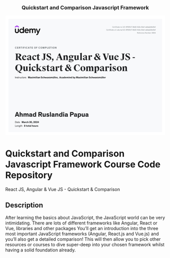<p align="center">
  <h3 align="center">Quickstart and Comparison Javascript Framework</h3>
</p>

[![certificate ui][product-ui]](https://example.com)

[product-ui]: certificate.jpg

# Quickstart and Comparison Javascript Framework Course Code Repository

React JS, Angular & Vue JS - Quickstart & Comparison

## Description

After learning the basics about JavaScript, the JavaScript world can be very intimidating. There are lots of different frameworks like Angular, React or Vue, libraries and other packages You’ll get an introduction into the three most important JavaScript frameworks (Angular, React.js and Vue.js) and you’ll also get a detailed comparison! This will then allow you to pick other resources or courses to dive super-deep into your chosen framework whilst having a solid foundation already.
